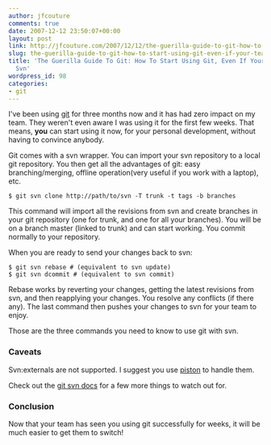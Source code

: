 ```yaml
---
author: jfcouture
comments: true
date: 2007-12-12 23:50:07+00:00
layout: post
link: http://jfcouture.com/2007/12/12/the-guerilla-guide-to-git-how-to-start-using-git-even-if-your-team-is-on-svn/
slug: the-guerilla-guide-to-git-how-to-start-using-git-even-if-your-team-is-on-svn
title: 'The Guerilla Guide To Git: How To Start Using Git, Even If Your Team Is On
  Svn'
wordpress_id: 98
categories:
- git
---
```


I've been using [git](http://git.or.cz/) for three months now and it has had zero impact on my team. They weren't even aware I was using it for the first few weeks. That means, **you** can start using it now, for your personal development, without having to convince anybody.





Git comes with a svn wrapper. You can import your svn repository to a local git repository. You then get all the advantages of git: easy branching/merging, offline operation(very useful if you work with a laptop), etc.




    
    
    $ git svn clone http://path/to/svn -T trunk -t tags -b branches
    




This command will import all the revisions from svn and create branches in your git repository (one for trunk, and one for all your branches). You will be on a branch master (linked to trunk) and can start working. You commit normally to your repository.





When you are ready to send your changes back to svn:



    
    
    $ git svn rebase # (equivalent to svn update)
    $ git svn dcommit # (equivalent to svn commit)
    




Rebase works by reverting your changes, getting the latest revisions from svn, and then reapplying your changes. You resolve any conflicts (if there any). The last command then pushes your changes to svn for your team to enjoy.





Those are the three commands you need to know to use git with svn.





### Caveats




Svn:externals are not supported. I suggest you use [piston](http://piston.rubyforge.org/) to handle them.




Check out the [git svn docs](http://www.kernel.org/pub/software/scm/git/docs/git-svn.html) for a few more things to watch out for.





### Conclusion




Now that your team has seen you using git successfully for weeks, it will be much easier to get them to switch!

